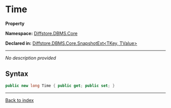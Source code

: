 # Time

**Property**

**Namespace:** [Diffstore.DBMS.Core](Diffstore.DBMS.Core.md)

**Declared in:** [Diffstore.DBMS.Core.SnapshotExt<TKey, TValue>](Diffstore.DBMS.Core.SnapshotExt{TKey,TValue}.md)

------


*No description provided*

## Syntax

```csharp
public new long Time { public get; public set; }
```

------

[Back to index](index.md)